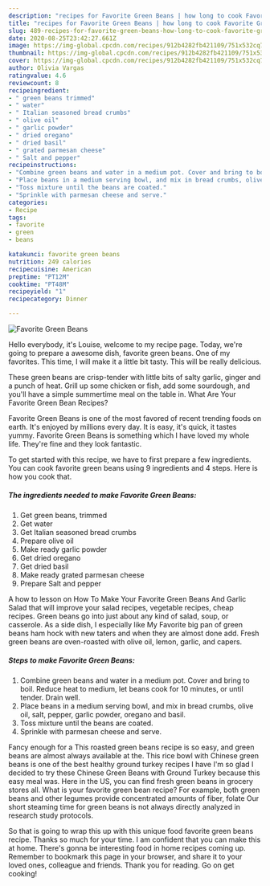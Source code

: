 ```yaml
---
description: "recipes for Favorite Green Beans | how long to cook Favorite Green Beans"
title: "recipes for Favorite Green Beans | how long to cook Favorite Green Beans"
slug: 489-recipes-for-favorite-green-beans-how-long-to-cook-favorite-green-beans
date: 2020-08-25T23:42:27.661Z
image: https://img-global.cpcdn.com/recipes/912b4282fb421109/751x532cq70/favorite-green-beans-recipe-main-photo.jpg
thumbnail: https://img-global.cpcdn.com/recipes/912b4282fb421109/751x532cq70/favorite-green-beans-recipe-main-photo.jpg
cover: https://img-global.cpcdn.com/recipes/912b4282fb421109/751x532cq70/favorite-green-beans-recipe-main-photo.jpg
author: Olivia Vargas
ratingvalue: 4.6
reviewcount: 8
recipeingredient:
- " green beans trimmed"
- " water"
- " Italian seasoned bread crumbs"
- " olive oil"
- " garlic powder"
- " dried oregano"
- " dried basil"
- " grated parmesan cheese"
- " Salt and pepper"
recipeinstructions:
- "Combine green beans and water in a medium pot. Cover and bring to boil. Reduce heat to medium, let beans cook for 10 minutes, or until tender. Drain well."
- "Place beans in a medium serving bowl, and mix in bread crumbs, olive oil, salt, pepper, garlic powder, oregano and basil."
- "Toss mixture until the beans are coated."
- "Sprinkle with parmesan cheese and serve."
categories:
- Recipe
tags:
- favorite
- green
- beans

katakunci: favorite green beans 
nutrition: 249 calories
recipecuisine: American
preptime: "PT12M"
cooktime: "PT48M"
recipeyield: "1"
recipecategory: Dinner

---
```



![Favorite Green Beans](https://img-global.cpcdn.com/recipes/912b4282fb421109/751x532cq70/favorite-green-beans-recipe-main-photo.jpg)

Hello everybody, it's Louise, welcome to my recipe page. Today, we're going to prepare a awesome dish, favorite green beans. One of my favorites. This time, I will make it a little bit tasty. This will be really delicious.

These green beans are crisp-tender with little bits of salty garlic, ginger and a punch of heat. Grill up some chicken or fish, add some sourdough, and you&#39;ll have a simple summertime meal on the table in. What Are Your Favorite Green Bean Recipes?

Favorite Green Beans is one of the most favored of recent trending foods on earth. It's enjoyed by millions every day. It is easy, it's quick, it tastes yummy. Favorite Green Beans is something which I have loved my whole life. They're fine and they look fantastic.


To get started with this recipe, we have to first prepare a few ingredients. You can cook favorite green beans using 9 ingredients and 4 steps. Here is how you cook that.

<!--inarticleads1-->

##### The ingredients needed to make Favorite Green Beans:

1. Get  green beans, trimmed
1. Get  water
1. Get  Italian seasoned bread crumbs
1. Prepare  olive oil
1. Make ready  garlic powder
1. Get  dried oregano
1. Get  dried basil
1. Make ready  grated parmesan cheese
1. Prepare  Salt and pepper


A how to lesson on How To Make Your Favorite Green Beans And Garlic Salad that will improve your salad recipes, vegetable recipes, cheap recipes. Green beans go into just about any kind of salad, soup, or casserole. As a side dish, I especially like My Favorite big pan of green beans ham hock with new taters and when they are almost done add. Fresh green beans are oven-roasted with olive oil, lemon, garlic, and capers. 

<!--inarticleads2-->

##### Steps to make Favorite Green Beans:

1. Combine green beans and water in a medium pot. Cover and bring to boil. Reduce heat to medium, let beans cook for 10 minutes, or until tender. Drain well.
1. Place beans in a medium serving bowl, and mix in bread crumbs, olive oil, salt, pepper, garlic powder, oregano and basil.
1. Toss mixture until the beans are coated.
1. Sprinkle with parmesan cheese and serve.


Fancy enough for a This roasted green beans recipe is so easy, and green beans are almost always available at the. This rice bowl with Chinese green beans is one of the best healthy ground turkey recipes I have I&#39;m so glad I decided to try these Chinese Green Beans with Ground Turkey because this easy meal was. Here in the US, you can find fresh green beans in grocery stores all. What is your favorite green bean recipe? For example, both green beans and other legumes provide concentrated amounts of fiber, folate Our short steaming time for green beans is not always directly analyzed in research study protocols. 

So that is going to wrap this up with this unique food favorite green beans recipe. Thanks so much for your time. I am confident that you can make this at home. There's gonna be interesting food in home recipes coming up. Remember to bookmark this page in your browser, and share it to your loved ones, colleague and friends. Thank you for reading. Go on get cooking!
